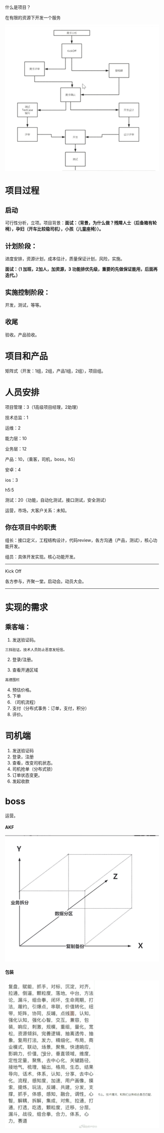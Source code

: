 什么是项目？

在有限的资源下开发一个服务

![火狐截图_2021-02-21T02-40-50.635Z](images/火狐截图_2021-02-21T02-40-50.635Z.png)



# 项目过程

## 启动

可行性分析，立项。项目背景：**面试：（背景，为什么做？残障人士（后备箱有轮椅），孕妇（开车比较稳司机），小孩（儿童座椅））。**



## 计划阶段：

进度安排，资源计划，成本估计，质量保证计划，风险，实施。

**面试：（1 加班，2加人，加资源，3 功能排优先级，重要的先做保证能用，后面再迭代。）**



## 实施控制阶段：

开发，测试，等等。



## 收尾

验收。产品验收。



# 项目和产品

矩阵式（开发：1组，2组，产品1组，2组），项目组。



# 人员安排

项目管理：3（1高级项目经理，2助理）

技术总监：1

运维：2

能力层：10

业务层：12

产品：10，（乘客，司机，boss，h5）

安卓：4

ios：3

h5:5

测试：20（功能，自动化测试，接口测试，安全测试）

运营，市场，大客户关系：未知。

## 你在项目中的职责

组长：接口定义，工程结构设计，代码review，各方沟通（产品，测试），核心功能开发。

组员：具体开发实现。核心功能开发。





----

Kick Off

各方参与，齐聚一堂。启动会。动员大会。

---



# 实现的需求

## 乘客端：

1. 发送验证码。

```sh
三挡验证。技术人员防止恶意发短信。
```



2. 登录/注册。

3. 查看开通区域

```sh
高德围栏
```

4. 预估价格。
5. 下单
6. （司机流程）
7. 支付（分布式事务：订单，支付，积分）
8. 评价。

# 司机端

1. 发送验证码
2. 登录，注册
3. 查看，改变司机状态。
4. 司机抢单（分布式锁）
5. 订单状态变更。
6. 发起收款

# boss

运营。



#### AKF

![image-20200924023324592](images/image-20200924023324592.png)

#### 包装

![包装](images/image-20200924034936207.png)